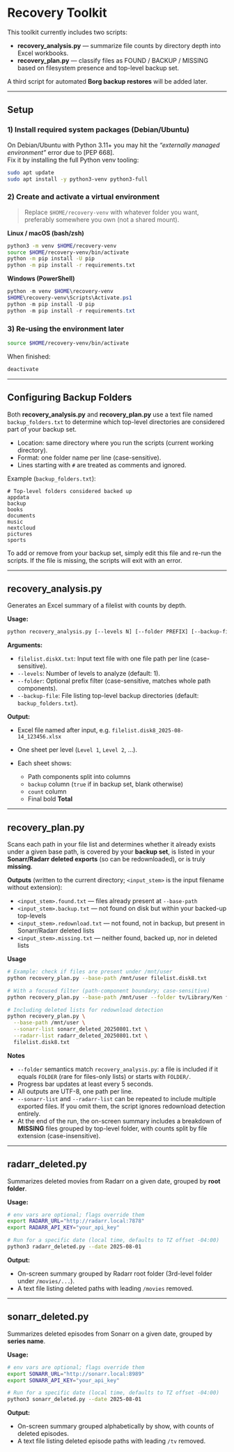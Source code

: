 # Recovery Toolkit

This toolkit currently includes two scripts:

- **recovery_analysis.py** — summarize file counts by directory depth into Excel workbooks.
- **recovery_plan.py** — classify files as FOUND / BACKUP / MISSING based on filesystem presence and top-level backup set.

A third script for automated **Borg backup restores** will be added later.

---

## Setup

### 1) Install required system packages (Debian/Ubuntu)

On Debian/Ubuntu with Python 3.11+ you may hit the *“externally managed environment”* error due to [PEP 668].  
Fix it by installing the full Python venv tooling:

```bash
sudo apt update
sudo apt install -y python3-venv python3-full
```

### 2) Create and activate a **virtual environment**

> Replace `$HOME/recovery-venv` with whatever folder you want, preferably somewhere you own (not a shared mount).

**Linux / macOS (bash/zsh)**
```bash
python3 -m venv $HOME/recovery-venv
source $HOME/recovery-venv/bin/activate
python -m pip install -U pip
python -m pip install -r requirements.txt
```

**Windows (PowerShell)**
```powershell
python -m venv $HOME\recovery-venv
$HOME\recovery-venv\Scripts\Activate.ps1
python -m pip install -U pip
python -m pip install -r requirements.txt
```

### 3) Re-using the environment later

```bash
source $HOME/recovery-venv/bin/activate
```
When finished:
```bash
deactivate
```

---

## Configuring Backup Folders

Both **recovery_analysis.py** and **recovery_plan.py** use a text file named `backup_folders.txt`
to determine which top-level directories are considered part of your backup set.

- Location: same directory where you run the scripts (current working directory).
- Format: one folder name per line (case-sensitive).
- Lines starting with `#` are treated as comments and ignored.

Example (`backup_folders.txt`):

```
# Top-level folders considered backed up
appdata
backup
books
documents
music
nextcloud
pictures
sports
```

To add or remove from your backup set, simply edit this file and re-run the scripts.
If the file is missing, the scripts will exit with an error.

---

## recovery\_analysis.py

Generates an Excel summary of a filelist with counts by depth.

**Usage:**

```bash
python recovery_analysis.py [--levels N] [--folder PREFIX] [--backup-file FILE] filelist.diskX.txt
```

**Arguments:**

* `filelist.diskX.txt`: Input text file with one file path per line (case-sensitive).
* `--levels`: Number of levels to analyze (default: 1).
* `--folder`: Optional prefix filter (case-sensitive, matches whole path components).
* `--backup-file`: File listing top-level backup directories (default: `backup_folders.txt`).

**Output:**

* Excel file named after input, e.g. `filelist.disk8_2025-08-14_123456.xlsx`
* One sheet per level (`Level 1`, `Level 2`, …).
* Each sheet shows:

  * Path components split into columns
  * `backup` column (`true` if in backup set, blank otherwise)
  * `count` column
  * Final bold **Total**

---
## recovery_plan.py

Scans each path in your file list and determines whether it already exists under a given base path, is covered by your **backup set**, is listed in your **Sonarr/Radarr deleted exports** (so can be redownloaded), or is truly **missing**.

**Outputs** (written to the current directory; `<input_stem>` is the input filename without extension):

- `<input_stem>.found.txt`       — files already present at `--base-path`
- `<input_stem>.backup.txt`      — not found on disk but within your backed-up top-levels
- `<input_stem>.redownload.txt`  — not found, not in backup, but present in Sonarr/Radarr deleted lists
- `<input_stem>.missing.txt`     — neither found, backed up, nor in deleted lists

**Usage**

```bash
# Example: check if files are present under /mnt/user
python recovery_plan.py --base-path /mnt/user filelist.disk8.txt

# With a focused filter (path-component boundary; case-sensitive)
python recovery_plan.py --base-path /mnt/user --folder tv/Library/Ken filelist.disk8.txt

# Including deleted lists for redownload detection
python recovery_plan.py \
  --base-path /mnt/user \
  --sonarr-list sonarr_deleted_20250801.txt \
  --radarr-list radarr_deleted_20250801.txt \
  filelist.disk8.txt
```

**Notes**

- `--folder` semantics match `recovery_analysis.py`: a file is included if it equals `FOLDER` (rare for files-only lists) or starts with `FOLDER/`.
- Progress bar updates at least every 5 seconds.
- All outputs are UTF-8, one path per line.
- `--sonarr-list` and `--radarr-list` can be repeated to include multiple exported files. If you omit them, the script ignores redownload detection entirely.
- At the end of the run, the on-screen summary includes a breakdown of **MISSING** files grouped by top-level folder, with counts split by file extension (case-insensitive).

---
## radarr_deleted.py

Summarizes deleted movies from Radarr on a given date, grouped by **root folder**.

**Usage:**

```bash
# env vars are optional; flags override them
export RADARR_URL="http://radarr.local:7878"
export RADARR_API_KEY="your_api_key"

# Run for a specific date (local time, defaults to TZ offset -04:00)
python3 radarr_deleted.py --date 2025-08-01
```

**Output:**

- On-screen summary grouped by Radarr root folder (3rd-level folder under `/movies/...`).
- A text file listing deleted paths with leading `/movies` removed.

---

## sonarr_deleted.py

Summarizes deleted episodes from Sonarr on a given date, grouped by **series name**.

**Usage:**

```bash
# env vars are optional; flags override them
export SONARR_URL="http://sonarr.local:8989"
export SONARR_API_KEY="your_api_key"

# Run for a specific date (local time, defaults to TZ offset -04:00)
python3 sonarr_deleted.py --date 2025-08-01
```

**Output:**

- On-screen summary grouped alphabetically by show, with counts of deleted episodes.
- A text file listing deleted episode paths with leading `/tv` removed.
